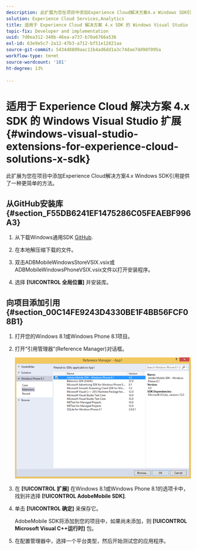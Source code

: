 ```yaml
---
description: 此扩展为您在项目中添加Experience Cloud解决方案4.x Windows SDK引用提供了一种更简单的方法。
solution: Experience Cloud Services,Analytics
title: 适用于 Experience Cloud 解决方案 4.x SDK 的 Windows Visual Studio 扩展
topic-fix: Developer and implementation
uuid: 7d0ea312-340b-46ea-a737-b70a6766a536
exl-id: 63e9e5c7-2a12-47b3-a712-bf51e12821aa
source-git-commit: 5434d8809aac11b4ad6dd1a3c74dae7dd98f095a
workflow-type: tm+mt
source-wordcount: '181'
ht-degree: 13%

---
```


# 适用于 Experience Cloud 解决方案 4.x SDK 的 Windows Visual Studio 扩展 {#windows-visual-studio-extensions-for-experience-cloud-solutions-x-sdk}

此扩展为您在项目中添加Experience Cloud解决方案4.x Windows SDK引用提供了一种更简单的方法。

## 从GitHub安装库 {#section_F55DB6241EF1475286C05FEAEBF996A3}

1. 从下载Windows通用SDK [GitHub](https://github.com/Adobe-Marketing-Cloud/mobile-services/releases).
1. 在本地解压缩下载的文件。
1. 双击ADBMobileWindowsStoreVSIX.vsix或ADBMobileWindowsPhoneVSIX.vsix文件以打开安装程序。

1. 选择 **[!UICONTROL 全局位置]** 并安装库。

## 向项目添加引用 {#section_00C14FE9243D4330BE1F4BB56FCF08B1}

1. 打开您的Windows 8.1或Windows Phone 8.1项目。
1. 打开“引用管理器”(Reference Manager)对话框。

   ![](assets/ref_manager.png)

1. 在 **[!UICONTROL 扩展]** 在Windows 8.1或Windows Phone 8.1的选项卡中，找到并选择 **[!UICONTROL AdobeMobile SDK]**.
1. 单击 **[!UICONTROL 确定]** 来保存它。

   AdobeMobile SDK将添加到您的项目中，如果尚未添加，则 **[!UICONTROL Microsoft Visual C++运行时]** 包。

1. 在配置管理器中，选择一个平台类型，然后开始测试您的应用程序。
